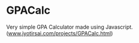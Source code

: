 # GPACalc

Very simple GPA Calculator made using Javascript. (www.jyotirsai.com/projects/GPACalc.html)
